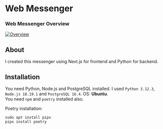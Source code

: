 # Web Messenger

### Web Messenger Overview
[![Overview](https://img.youtube.com/vi/4cagPevfH8w/0.jpg)](https://youtu.be/4cagPevfH8w)

## About
I created this messenger using Next.js for frontend and Python for backend.

## Installation
You need Python, Node.js and PostgreSQL installed. I used `Python 3.12.3`, `Node.js 18.19.1` and `PostgreSQL 16.4`. OS: **Ubuntu**.<br>
You need `npm` and `poetry` installed also.

Poetry installation:
```
sudo apt install pipx
pipx install poetry
```
